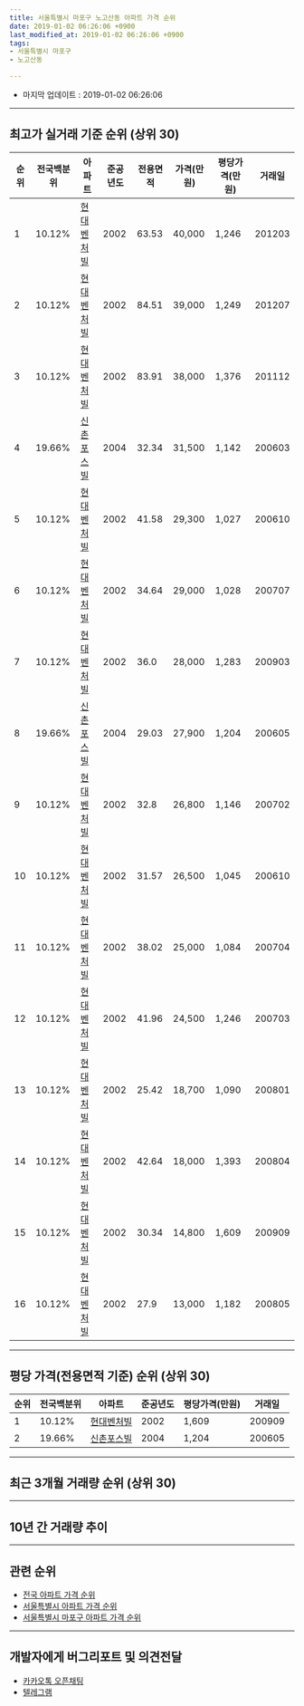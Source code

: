 ```yaml
---
title: 서울특별시 마포구 노고산동 아파트 가격 순위
date: 2019-01-02 06:26:06 +0900
last_modified_at: 2019-01-02 06:26:06 +0900
tags:
- 서울특별시 마포구
- 노고산동

---
```


* 마지막 업데이트 : 2019-01-02 06:26:06

---

## 최고가 실거래 기준 순위 (상위 30)


|순위|전국백분위|아파트|준공년도|전용면적|가격(만원)|평당가격(만원)|거래일|
|---|---|---|---|---|---|---|---|
|1|10.12%|[현대벤처빌](https://search.naver.com/search.naver?query=%EC%84%9C%EC%9A%B8%ED%8A%B9%EB%B3%84%EC%8B%9C+%EB%A7%88%ED%8F%AC%EA%B5%AC+%EB%85%B8%EA%B3%A0%EC%82%B0%EB%8F%99+%ED%98%84%EB%8C%80%EB%B2%A4%EC%B2%98%EB%B9%8C)|2002|63.53|40,000|1,246|201203|
|2|10.12%|[현대벤처빌](https://search.naver.com/search.naver?query=%EC%84%9C%EC%9A%B8%ED%8A%B9%EB%B3%84%EC%8B%9C+%EB%A7%88%ED%8F%AC%EA%B5%AC+%EB%85%B8%EA%B3%A0%EC%82%B0%EB%8F%99+%ED%98%84%EB%8C%80%EB%B2%A4%EC%B2%98%EB%B9%8C)|2002|84.51|39,000|1,249|201207|
|3|10.12%|[현대벤처빌](https://search.naver.com/search.naver?query=%EC%84%9C%EC%9A%B8%ED%8A%B9%EB%B3%84%EC%8B%9C+%EB%A7%88%ED%8F%AC%EA%B5%AC+%EB%85%B8%EA%B3%A0%EC%82%B0%EB%8F%99+%ED%98%84%EB%8C%80%EB%B2%A4%EC%B2%98%EB%B9%8C)|2002|83.91|38,000|1,376|201112|
|4|19.66%|[신촌포스빌](https://search.naver.com/search.naver?query=%EC%84%9C%EC%9A%B8%ED%8A%B9%EB%B3%84%EC%8B%9C+%EB%A7%88%ED%8F%AC%EA%B5%AC+%EB%85%B8%EA%B3%A0%EC%82%B0%EB%8F%99+%EC%8B%A0%EC%B4%8C%ED%8F%AC%EC%8A%A4%EB%B9%8C)|2004|32.34|31,500|1,142|200603|
|5|10.12%|[현대벤처빌](https://search.naver.com/search.naver?query=%EC%84%9C%EC%9A%B8%ED%8A%B9%EB%B3%84%EC%8B%9C+%EB%A7%88%ED%8F%AC%EA%B5%AC+%EB%85%B8%EA%B3%A0%EC%82%B0%EB%8F%99+%ED%98%84%EB%8C%80%EB%B2%A4%EC%B2%98%EB%B9%8C)|2002|41.58|29,300|1,027|200610|
|6|10.12%|[현대벤처빌](https://search.naver.com/search.naver?query=%EC%84%9C%EC%9A%B8%ED%8A%B9%EB%B3%84%EC%8B%9C+%EB%A7%88%ED%8F%AC%EA%B5%AC+%EB%85%B8%EA%B3%A0%EC%82%B0%EB%8F%99+%ED%98%84%EB%8C%80%EB%B2%A4%EC%B2%98%EB%B9%8C)|2002|34.64|29,000|1,028|200707|
|7|10.12%|[현대벤처빌](https://search.naver.com/search.naver?query=%EC%84%9C%EC%9A%B8%ED%8A%B9%EB%B3%84%EC%8B%9C+%EB%A7%88%ED%8F%AC%EA%B5%AC+%EB%85%B8%EA%B3%A0%EC%82%B0%EB%8F%99+%ED%98%84%EB%8C%80%EB%B2%A4%EC%B2%98%EB%B9%8C)|2002|36.0|28,000|1,283|200903|
|8|19.66%|[신촌포스빌](https://search.naver.com/search.naver?query=%EC%84%9C%EC%9A%B8%ED%8A%B9%EB%B3%84%EC%8B%9C+%EB%A7%88%ED%8F%AC%EA%B5%AC+%EB%85%B8%EA%B3%A0%EC%82%B0%EB%8F%99+%EC%8B%A0%EC%B4%8C%ED%8F%AC%EC%8A%A4%EB%B9%8C)|2004|29.03|27,900|1,204|200605|
|9|10.12%|[현대벤처빌](https://search.naver.com/search.naver?query=%EC%84%9C%EC%9A%B8%ED%8A%B9%EB%B3%84%EC%8B%9C+%EB%A7%88%ED%8F%AC%EA%B5%AC+%EB%85%B8%EA%B3%A0%EC%82%B0%EB%8F%99+%ED%98%84%EB%8C%80%EB%B2%A4%EC%B2%98%EB%B9%8C)|2002|32.8|26,800|1,146|200702|
|10|10.12%|[현대벤처빌](https://search.naver.com/search.naver?query=%EC%84%9C%EC%9A%B8%ED%8A%B9%EB%B3%84%EC%8B%9C+%EB%A7%88%ED%8F%AC%EA%B5%AC+%EB%85%B8%EA%B3%A0%EC%82%B0%EB%8F%99+%ED%98%84%EB%8C%80%EB%B2%A4%EC%B2%98%EB%B9%8C)|2002|31.57|26,500|1,045|200610|
|11|10.12%|[현대벤처빌](https://search.naver.com/search.naver?query=%EC%84%9C%EC%9A%B8%ED%8A%B9%EB%B3%84%EC%8B%9C+%EB%A7%88%ED%8F%AC%EA%B5%AC+%EB%85%B8%EA%B3%A0%EC%82%B0%EB%8F%99+%ED%98%84%EB%8C%80%EB%B2%A4%EC%B2%98%EB%B9%8C)|2002|38.02|25,000|1,084|200704|
|12|10.12%|[현대벤처빌](https://search.naver.com/search.naver?query=%EC%84%9C%EC%9A%B8%ED%8A%B9%EB%B3%84%EC%8B%9C+%EB%A7%88%ED%8F%AC%EA%B5%AC+%EB%85%B8%EA%B3%A0%EC%82%B0%EB%8F%99+%ED%98%84%EB%8C%80%EB%B2%A4%EC%B2%98%EB%B9%8C)|2002|41.96|24,500|1,246|200703|
|13|10.12%|[현대벤처빌](https://search.naver.com/search.naver?query=%EC%84%9C%EC%9A%B8%ED%8A%B9%EB%B3%84%EC%8B%9C+%EB%A7%88%ED%8F%AC%EA%B5%AC+%EB%85%B8%EA%B3%A0%EC%82%B0%EB%8F%99+%ED%98%84%EB%8C%80%EB%B2%A4%EC%B2%98%EB%B9%8C)|2002|25.42|18,700|1,090|200801|
|14|10.12%|[현대벤처빌](https://search.naver.com/search.naver?query=%EC%84%9C%EC%9A%B8%ED%8A%B9%EB%B3%84%EC%8B%9C+%EB%A7%88%ED%8F%AC%EA%B5%AC+%EB%85%B8%EA%B3%A0%EC%82%B0%EB%8F%99+%ED%98%84%EB%8C%80%EB%B2%A4%EC%B2%98%EB%B9%8C)|2002|42.64|18,000|1,393|200804|
|15|10.12%|[현대벤처빌](https://search.naver.com/search.naver?query=%EC%84%9C%EC%9A%B8%ED%8A%B9%EB%B3%84%EC%8B%9C+%EB%A7%88%ED%8F%AC%EA%B5%AC+%EB%85%B8%EA%B3%A0%EC%82%B0%EB%8F%99+%ED%98%84%EB%8C%80%EB%B2%A4%EC%B2%98%EB%B9%8C)|2002|30.34|14,800|1,609|200909|
|16|10.12%|[현대벤처빌](https://search.naver.com/search.naver?query=%EC%84%9C%EC%9A%B8%ED%8A%B9%EB%B3%84%EC%8B%9C+%EB%A7%88%ED%8F%AC%EA%B5%AC+%EB%85%B8%EA%B3%A0%EC%82%B0%EB%8F%99+%ED%98%84%EB%8C%80%EB%B2%A4%EC%B2%98%EB%B9%8C)|2002|27.9|13,000|1,182|200805|


---

## 평당 가격(전용면적 기준) 순위 (상위 30)


|순위|전국백분위|아파트|준공년도|평당가격(만원)|거래일|
|---|---|---|---|---|---|
|1|10.12%|[현대벤처빌](https://search.naver.com/search.naver?query=%EC%84%9C%EC%9A%B8%ED%8A%B9%EB%B3%84%EC%8B%9C+%EB%A7%88%ED%8F%AC%EA%B5%AC+%EB%85%B8%EA%B3%A0%EC%82%B0%EB%8F%99+%ED%98%84%EB%8C%80%EB%B2%A4%EC%B2%98%EB%B9%8C)|2002|1,609|200909|
|2|19.66%|[신촌포스빌](https://search.naver.com/search.naver?query=%EC%84%9C%EC%9A%B8%ED%8A%B9%EB%B3%84%EC%8B%9C+%EB%A7%88%ED%8F%AC%EA%B5%AC+%EB%85%B8%EA%B3%A0%EC%82%B0%EB%8F%99+%EC%8B%A0%EC%B4%8C%ED%8F%AC%EC%8A%A4%EB%B9%8C)|2004|1,204|200605|


---

## 최근 3개월 거래량 순위 (상위 30)


<div style="width:100%;">
    <canvas id="deal_count_ranking" height="250"></canvas>
</div>


<script>
new Chart(document.getElementById("deal_count_ranking"), {
    type: 'horizontalBar',
    data: {
        labels: ['신촌포스빌', '현대벤처빌'],
        datasets: [{
            label: '실거래 수',
            data: [1, 1],
            borderColor: "rgba(255, 0, 128, 1)",
            backgroundColor: "rgba(255, 0, 128, 0.5)",
            fill: false,
        }]
    },
    options: {
        responsive: true,
        title: {
            display: true,
            text: '최근 3개월 거래량 순위'
        },
        tooltips: {
            mode: 'index',
            intersect: false,
            callbacks: {
                title: function(tooltipItems, data) {
                    return "실거래 수:";
                },
                label: function(tooltipItem, data) {
                    return data.labels[tooltipItem.index] + ": " + tooltipItem.xLabel;
                }
            }
        },
        hover: {
            mode: 'nearest',
            intersect: true
        },
        scales: {
            xAxes: [{
                display: true,
                scaleLabel: {
                    display: true,
                    labelString: '실거래 수'
                },
                ticks: {
                    suggestedMin: 0,
                }
            }],
            yAxes: [{
                display: true,
                ticks: {
                    autoSkip: false,
                    callback: function(value, index, values) {
                        if (value.length > 15)
                            return value.substr(0, 13) + "...";
                        else
                            return value;
                    }
                },
                scaleLabel: {
                    display: false,
                }
            }]
        }
    }
});

</script>


---

## 10년 간 거래량 추이


<div style="width:100%;">
    <canvas id="deal_progress" height="250"></canvas>
</div>

<script>
new Chart(document.getElementById("deal_progress"), {
    type: 'line',
    data: {
        labels: ['200901','200902','200903','200904','200905','200906','200907','200908','200909','200910','200911','200912','201001','201002','201003','201004','201005','201006','201007','201008','201009','201010','201011','201012','201101','201102','201103','201104','201105','201106','201107','201108','201109','201110','201111','201112','201201','201202','201203','201204','201205','201206','201207','201208','201209','201210','201211','201212','201301','201302','201303','201304','201305','201306','201307','201308','201309','201310','201311','201312','201401','201402','201403','201404','201405','201406','201407','201408','201409','201410','201411','201412','201501','201502','201503','201504','201505','201506','201507','201508','201509','201510','201511','201512','201601','201602','201603','201604','201605','201606','201607','201608','201609','201610','201611','201612','201701','201702','201703','201704','201705','201706','201707','201708','201709','201710','201711','201712','201801','201802','201803','201804','201805','201806','201807','201808','201809','201810','201811','201812','201901'],
        datasets: [{
            label: '실거래 수',
            pointRadius: 1,
            data: [6, 10, 8, 6, 3, 1, 4, 5, 7, 4, 3, 7, 7, 5, 5, 2, 4, 2, 5, 0, 2, 1, 3, 6, 8, 1, 3, 3, 2, 2, 3, 3, 0, 4, 3, 5, 5, 5, 4, 3, 3, 1, 2, 1, 1, 2, 1, 4, 2, 4, 0, 1, 3, 0, 1, 2, 1, 2, 3, 2, 4, 2, 0, 4, 1, 0, 2, 5, 3, 6, 9, 6, 3, 0, 2, 2, 2, 3, 1, 2, 4, 2, 3, 1, 3, 0, 2, 0, 2, 4, 3, 0, 0, 0, 0, 6, 2, 5, 1, 9, 3, 2, 3, 1, 0, 0, 3, 6, 7, 6, 2, 3, 1, 2, 1, 1, 2, 3, 2, 0, 0],
            borderColor: "rgba(255, 201, 14, 1)",
            backgroundColor: "rgba(255, 201, 14, 0.5)",
            fill: true,
        }]
    },
    options: {
        responsive: true,
        title: {
            display: true,
            text: '10년간 거래량 추이'
        },
        tooltips: {
            mode: 'index',
            intersect: false,
        },
        hover: {
            mode: 'nearest',
            intersect: true
        },
        scales: {
            xAxes: [{
                display: true,
                scaleLabel: {
                    display: true,
                    labelString: '년/월'
                }
            }],
            yAxes: [{
                display: true,
                ticks: {
                    suggestedMin: 0,
                },
                scaleLabel: {
                    display: true,
                    labelString: '실거래 수'
                }
            }]
        }
    }
});

</script>


---

## 관련 순위

- [전국 아파트 가격 순위](https://inasie.github.io/apt-ranking/전국)
- [서울특별시 아파트 가격 순위](https://inasie.github.io/apt-ranking/서울특별시)
- [서울특별시 마포구 아파트 가격 순위](https://inasie.github.io/apt-ranking/서울특별시-마포구)


---

## 개발자에게 버그리포트 및 의견전달

- [카카오톡 오픈채팅](https://open.kakao.com/o/gLJUAP4)
- [텔레그램](https://t.me/inasie)

